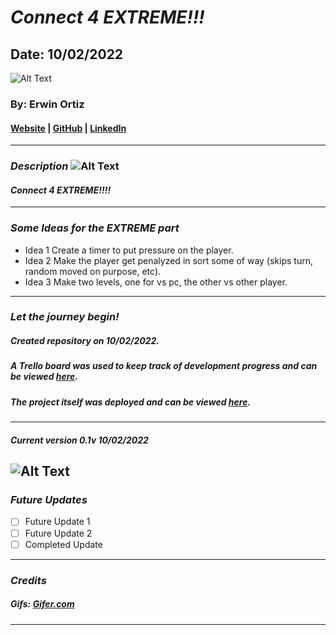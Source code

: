 # **_Connect 4 EXTREME!!!_**

## Date: 10/02/2022

![Alt Text](https://i.gifer.com/KbYJ.gif)

### By: Erwin Ortiz

#### [Website](https://github.com/eortiz65/Connect-4-EXTREME) | [GitHub](https://github.com/eortiz65) | [LinkedIn](https://www.linkedin.com/in/erwin-ortiz-54ab13141/)

---

### **_Description_** ![Alt Text](https://miro.medium.com/max/1280/1*A5b630g96x9PrhwB9Mvf1w.png)

#### **_Connect 4 EXTREME!!!!_**

---

### **_Some Ideas for the EXTREME part_**

- Idea 1 Create a timer to put pressure on the player.
- Idea 2 Make the player get penalyzed in sort some of way (skips turn, random moved on purpose, etc).
- Idea 3 Make two levels, one for vs pc, the other vs other player.

---

### **_Let the journey begin!_**

##### Created repository on 10/02/2022.

##### A Trello board was used to keep track of development progress and can be viewed [here](https://trello.com/b/akfU60ao/connect-4-extreme).

##### The project itself was deployed and can be viewed [here](https://github.com/eortiz65/Connect-4-EXTREME).

---

##### Current version 0.1v 10/02/2022

## ![Alt Text](https://i.gifer.com/KbYJ.gif)

### **_Future Updates_**

- [ ] Future Update 1
- [ ] Future Update 2
- [ ] Completed Update

---

### **_Credits_**

##### Gifs: [Gifer.com](https://i.gifer.com/)

---
